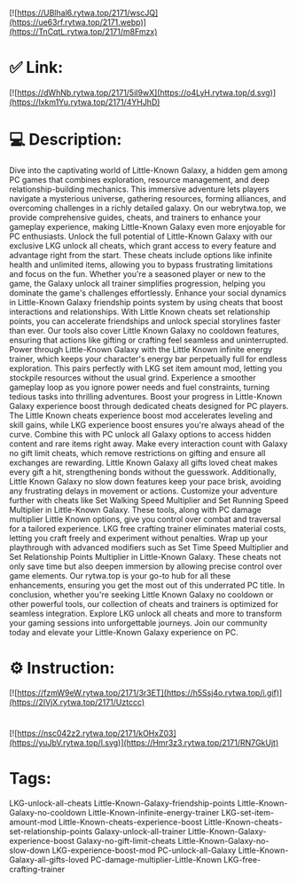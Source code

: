 [![https://UBlhal6.rytwa.top/2171/wscJQ](https://ue63rf.rytwa.top/2171.webp)](https://TnCqtL.rytwa.top/2171/m8Fmzx)
# ✅ Link:
[![https://dWhNb.rytwa.top/2171/5iI9wX](https://o4LyH.rytwa.top/d.svg)](https://Ixkm1Yu.rytwa.top/2171/4YHJhD)
# 💻 Description:
Dive into the captivating world of Little-Known Galaxy, a hidden gem among PC games that combines exploration, resource management, and deep relationship-building mechanics. This immersive adventure lets players navigate a mysterious universe, gathering resources, forming alliances, and overcoming challenges in a richly detailed galaxy. On our webrytwa.top, we provide comprehensive guides, cheats, and trainers to enhance your gameplay experience, making Little-Known Galaxy even more enjoyable for PC enthusiasts.
Unlock the full potential of Little-Known Galaxy with our exclusive LKG unlock all cheats, which grant access to every feature and advantage right from the start. These cheats include options like infinite health and unlimited items, allowing you to bypass frustrating limitations and focus on the fun. Whether you're a seasoned player or new to the game, the Galaxy unlock all trainer simplifies progression, helping you dominate the game's challenges effortlessly.
Enhance your social dynamics in Little-Known Galaxy friendship points system by using cheats that boost interactions and relationships. With Little Known cheats set relationship points, you can accelerate friendships and unlock special storylines faster than ever. Our tools also cover Little Known Galaxy no cooldown features, ensuring that actions like gifting or crafting feel seamless and uninterrupted.
Power through Little-Known Galaxy with the Little Known infinite energy trainer, which keeps your character's energy bar perpetually full for endless exploration. This pairs perfectly with LKG set item amount mod, letting you stockpile resources without the usual grind. Experience a smoother gameplay loop as you ignore power needs and fuel constraints, turning tedious tasks into thrilling adventures.
Boost your progress in Little-Known Galaxy experience boost through dedicated cheats designed for PC players. The Little Known cheats experience boost mod accelerates leveling and skill gains, while LKG experience boost ensures you're always ahead of the curve. Combine this with PC unlock all Galaxy options to access hidden content and rare items right away.
Make every interaction count with Galaxy no gift limit cheats, which remove restrictions on gifting and ensure all exchanges are rewarding. Little Known Galaxy all gifts loved cheat makes every gift a hit, strengthening bonds without the guesswork. Additionally, Little Known Galaxy no slow down features keep your pace brisk, avoiding any frustrating delays in movement or actions.
Customize your adventure further with cheats like Set Walking Speed Multiplier and Set Running Speed Multiplier in Little-Known Galaxy. These tools, along with PC damage multiplier Little Known options, give you control over combat and traversal for a tailored experience. LKG free crafting trainer eliminates material costs, letting you craft freely and experiment without penalties.
Wrap up your playthrough with advanced modifiers such as Set Time Speed Multiplier and Set Relationship Points Multiplier in Little-Known Galaxy. These cheats not only save time but also deepen immersion by allowing precise control over game elements. Our rytwa.top is your go-to hub for all these enhancements, ensuring you get the most out of this underrated PC title.
In conclusion, whether you're seeking Little Known Galaxy no cooldown or other powerful tools, our collection of cheats and trainers is optimized for seamless integration. Explore LKG unlock all cheats and more to transform your gaming sessions into unforgettable journeys. Join our community today and elevate your Little-Known Galaxy experience on PC.

# ⚙️ Instruction:
[![https://fzmW9eW.rytwa.top/2171/3r3ET](https://h5Ssj4o.rytwa.top/i.gif)](https://2IVjX.rytwa.top/2171/Uztccc)
#
[![https://nsc042z2.rytwa.top/2171/kOHxZ03](https://yuJbV.rytwa.top/l.svg)](https://Hmr3z3.rytwa.top/2171/RN7GkUjt)
# Tags:
LKG-unlock-all-cheats Little-Known-Galaxy-friendship-points Little-Known-Galaxy-no-cooldown Little-Known-infinite-energy-trainer LKG-set-item-amount-mod Little-Known-cheats-experience-boost Little-Known-cheats-set-relationship-points Galaxy-unlock-all-trainer Little-Known-Galaxy-experience-boost Galaxy-no-gift-limit-cheats Little-Known-Galaxy-no-slow-down LKG-experience-boost-mod PC-unlock-all-Galaxy Little-Known-Galaxy-all-gifts-loved PC-damage-multiplier-Little-Known LKG-free-crafting-trainer





